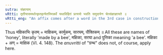 ```yaml
---
sutra: संज्ञायाम्
vRtti: तृतीयासमर्थात्कृतइत्येतस्मिन्नर्थे यथाविहितं प्रत्ययो भवति समुदायेन चेत्संज्ञाज्ञायते ॥
vRtti_eng: "An affix comes after a word in the 3rd case in construction, in the sense of 'made by him', when the whole word is a Name."
---
```

Thus मक्षिकाभिः कृतम् = माक्षिकम्, कार्मुकम्, सारघम्, पौक्तिकम् ॥ All these are names of 'honey', literally 'made by a bee', मक्षिका, सरघा and पुत्तिका meaning 'a bee'. मक्षिका + अण् = माक्षिक (VI. 4. 148). The _anuvritti_ of "ग्रन्थ" does not, of course, apply here.
